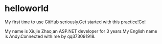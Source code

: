 # helloworld
My first time to use GitHub seriously.Get started with this practice!Go!


My name is Xiujie Zhao,an ASP.NET developer for 3 years.My English name is Andy.Connected with me by qq373091918.
